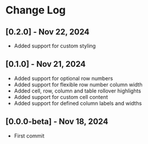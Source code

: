 # Change Log

## [0.2.0] - Nov 22, 2024
- Added support for custom styling

## [0.1.0] - Nov 21, 2024
- Added support for optional row numbers
- Added support for flexible row number column width
- Added cell, row, column and table rollover highlights
- Added support for custom cell content
- Added support for defined column labels and widths

## [0.0.0-beta] - Nov 18, 2024
- First commit